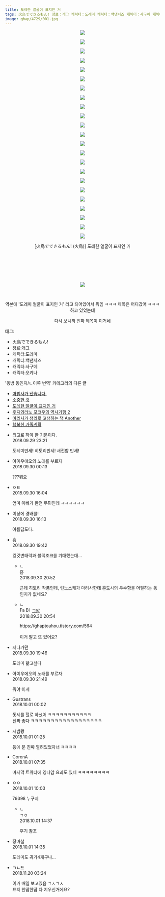 ```yaml
---
title: 도레한 얼굴이 표지인 거
tags: 火鳥でできるもん! 장르：개그 캐릭터：도레미 캐릭터：백댄서즈 캐릭터：사구메 캐릭터：오키나 火鳥 동방_동인지／ㄴ이쪽_번역
image: ghap/4729/001.jpg
---
```

<div class="article">
<p style="text-align: center; clear: none; float: none;"><img src="{{ site.nasurl }}/ghap/4729/001.jpg"/></p>
<p style="text-align: center; clear: none; float: none;"><img src="{{ site.nasurl }}/ghap/4729/002.jpg"/></p>
<p style="text-align: center; clear: none; float: none;"><img src="{{ site.nasurl }}/ghap/4729/003.jpg"/></p>
<p style="text-align: center; clear: none; float: none;"><img src="{{ site.nasurl }}/ghap/4729/004.jpg"/></p>
<p style="text-align: center; clear: none; float: none;"><img src="{{ site.nasurl }}/ghap/4729/005.jpg"/></p>
<p style="text-align: center; clear: none; float: none;"><img src="{{ site.nasurl }}/ghap/4729/006.jpg"/></p>
<p style="text-align: center; clear: none; float: none;"><img src="{{ site.nasurl }}/ghap/4729/007.jpg"/></p>
<p style="text-align: center; clear: none; float: none;"><img src="{{ site.nasurl }}/ghap/4729/008.jpg"/></p>
<p style="text-align: center; clear: none; float: none;"><img src="{{ site.nasurl }}/ghap/4729/009.jpg"/></p>
<p style="text-align: center; clear: none; float: none;"><img src="{{ site.nasurl }}/ghap/4729/010.jpg"/></p>
<p style="text-align: center; clear: none; float: none;"><img src="{{ site.nasurl }}/ghap/4729/011.jpg"/></p>
<p style="text-align: center; clear: none; float: none;"><img src="{{ site.nasurl }}/ghap/4729/012.jpg"/></p>
<p style="text-align: center; clear: none; float: none;"><img src="{{ site.nasurl }}/ghap/4729/013.jpg"/></p>
<p style="text-align: center; clear: none; float: none;"><img src="{{ site.nasurl }}/ghap/4729/014.jpg"/></p>
<p style="text-align: center; clear: none; float: none;"><img src="{{ site.nasurl }}/ghap/4729/015.jpg"/></p>
<p style="text-align: center; clear: none; float: none;"><img src="{{ site.nasurl }}/ghap/4729/016.jpg"/></p>
<p style="text-align: center; clear: none; float: none;"><img src="{{ site.nasurl }}/ghap/4729/017.jpg"/></p>
<p style="text-align: center; clear: none; float: none;"><img src="{{ site.nasurl }}/ghap/4729/018.jpg"/></p>
<p style="text-align: center; clear: none; float: none;"><img src="{{ site.nasurl }}/ghap/4729/019.jpg"/></p>
<p style="text-align: center; clear: none; float: none;"><img src="{{ site.nasurl }}/ghap/4729/020.jpg"/></p>
<p style="text-align: center; clear: none; float: none;"><img src="{{ site.nasurl }}/ghap/4729/021.jpg"/></p>
<p style="text-align: center; clear: none; float: none;"><img src="{{ site.nasurl }}/ghap/4729/022.jpg"/></p>
<p style="text-align: center; clear: none; float: none;"><img src="{{ site.nasurl }}/ghap/4729/023.jpg"/></p>
<p style="text-align: center; clear: none; float: none;">[火鳥でできるもん! (火鳥)] 도레한 얼굴이 표지인 거</p>
<p style="text-align: center; clear: none; float: none;"><br/></p>
<p style="text-align: center; clear: none; float: none;"><br/></p>
<p style="text-align: center; clear: none; float: none;"><br/></p>
<p style="text-align: center; clear: none; float: none;"><img src="{{ site.nasurl }}/ghap/4729/024.gif"/></p>
<p style="text-align: center; clear: none; float: none;"><br/></p>
<p style="text-align: center; clear: none; float: none;">역본에 '도레미 얼굴이 표지인 거' 라고 되어있어서 뭐임 ㅋㅋㅋ 제목은 어디갔어 ㅋㅋㅋ 하고 있었는데</p>
<p style="text-align: center; clear: none; float: none;">다시 보니까 진짜 제목이 이거네</p>
</div><div class="tagTrail">
<p>태그: </p>
<ul>
<li>火鳥でできるもん!</li>
<li>장르:개그</li>
<li>캐릭터:도레미</li>
<li>캐릭터:백댄서즈</li>
<li>캐릭터:사구메</li>
<li>캐릭터:오키나</li>
</ul>
</div><div class="another">
<p>'동방 동인지/ㄴ이쪽 번역' 카테고리의 다른 글</p>
<ul>
<li><a href="/2018-10-03-ghap_4734">마법사가 됐습니다.</a></li>
<li><a href="/2018-09-30-ghap_4733">소중한 것</a></li>
<li><a href="/2018-09-30-ghap_4729">도레한 얼굴이 표지인 거</a></li>
<li><a href="/2018-09-28-ghap_4727">후지와라노 모코우의 역사기행 2</a></li>
<li><a href="/2018-09-27-ghap_4724">마리사가 생리로 고생하는 책 Another</a></li>
<li><a href="/2018-09-22-ghap_4712">행복한 가족계획</a></li>
</ul>
</div><div class="cb_module cb_fluid">
<div class="cb_wrt cb_profile">
<div class="comment">
<ul>
<li class="cb_thumb_off" id="comment15342046">
<div class="cb_comment_area">
<div class="cb_info_area">
<div class="cb_section">
<span class="cb_nick_name">최고로 하이 한 기분이다.</span>
</div>
<div class="cb_section">
<span class="cb_date">2018.09.29 23:21 </span>
</div>
</div>
<div class="cb_dsc_comment">
<p class="cb_dsc">
											도레미만세! 히토리만세! 새전함 만세!
										</p>
</div>
</div></li>
<li class="cb_thumb_off" id="comment15342060">
<div class="cb_comment_area">
<div class="cb_info_area">
<div class="cb_section">
<span class="cb_nick_name">아이우에오의 노래를 부르자</span>
</div>
<div class="cb_section">
<span class="cb_date">2018.09.30 00:13 </span>
</div>
</div>
<div class="cb_dsc_comment">
<p class="cb_dsc">
											???뭐요
										</p>
</div>
</div></li>
<li class="cb_thumb_off" id="comment15342307">
<div class="cb_comment_area">
<div class="cb_info_area">
<div class="cb_section">
<span class="cb_nick_name">ㅇㅌ</span>
</div>
<div class="cb_section">
<span class="cb_date">2018.09.30 16:04 </span>
</div>
</div>
<div class="cb_dsc_comment">
<p class="cb_dsc">
											엄마 아빠가 완전 무민인데 ㅋㅋㅋㅋㅋㅋ
										</p>
</div>
</div></li>
<li class="cb_thumb_off" id="comment15342315">
<div class="cb_comment_area">
<div class="cb_info_area">
<div class="cb_section">
<span class="cb_nick_name">이상에 경배를!</span>
</div>
<div class="cb_section">
<span class="cb_date">2018.09.30 16:13 </span>
</div>
</div>
<div class="cb_dsc_comment">
<p class="cb_dsc">
											아름답도다.
										</p>
</div>
</div></li>
<li class="cb_thumb_off" id="comment15342365">
<div class="cb_comment_area">
<div class="cb_info_area">
<div class="cb_section">
<span class="cb_nick_name">흠</span>
</div>
<div class="cb_section">
<span class="cb_date">2018.09.30 19:42 </span>
</div>
</div>
<div class="cb_dsc_comment">
<p class="cb_dsc">
											킹갓변태력과 블랙조크를 기대했는대...
										</p>
</div>
<ul>
<li class="cb_thumb_off" id="comment15342393">
<span class="cb_bu_subnode">ㄴ</span>
<div class="cb_comment_area">
<div class="cb_info_area">
<div class="cb_section">
<span class="cb_nick_name">흠</span>
</div>
<div class="cb_section">
<span class="cb_date">2018.09.30 20:52 </span>
</div>
</div>
<div class="cb_dsc_comment">
<p class="cb_dsc">
																근데 히토리 작품인데, 린노스케가 마리사한테 훈도시의 우수함을 어필하는 동인지가 없네요?
															</p>
</div>
</div>
</li>
<li class="cb_thumb_off" id="comment15342395">
<span class="cb_bu_subnode">ㄴ</span>
<div class="cb_comment_area">
<div class="cb_info_area">
<div class="cb_section">
<span class="cb_nick_name"><img alt="Favicon of https://ghaptouhou.tistory.com" height="16" onerror="this.onerror=null;this.parentNode.removeChild(this)" src="https://ghaptouhou.tistory.com/favicon.ico" width="16"/> <img alt="BlogIcon" height="16" onerror="this.parentNode.removeChild(this)" src="https://ghaptouhou.tistory.com/index.gif" width="16"/> <a href="https://ghaptouhou.tistory.com" onclick="return openLinkInNewWindow(this)"> 그압</a><span class="tistoryProfileLayerTrigger" onclick='TistoryProfile.show(event, this, {"title":"\uc800\uae30 \uc774\uac70 \ub098\uc911\uc5d0 \uc218\uc815 \uac00\ub2a5\ud558\ub098\uc694","url":"https:\/\/ghap.tistory.com","nickname":"\uadf8\uc555","items":[]}); return false;'></span></span>
</div>
<div class="cb_section">
<span class="cb_date">2018.09.30 20:54 </span>
</div>
</div>
<div class="cb_dsc_comment">
<p class="cb_dsc">
																https://ghaptouhou.tistory.com/564<br/>
<br/>
이거 말고 또 있어요?
															</p>
</div>
</div>
</li>
</ul>
</div></li>
<li class="cb_thumb_off" id="comment15342366">
<div class="cb_comment_area">
<div class="cb_info_area">
<div class="cb_section">
<span class="cb_nick_name">지나가던</span>
</div>
<div class="cb_section">
<span class="cb_date">2018.09.30 19:46 </span>
</div>
</div>
<div class="cb_dsc_comment">
<p class="cb_dsc">
											도레미 핥고싶다
										</p>
</div>
</div></li>
<li class="cb_thumb_off" id="comment15342414">
<div class="cb_comment_area">
<div class="cb_info_area">
<div class="cb_section">
<span class="cb_nick_name">아이우에오의 노래를 부르자</span>
</div>
<div class="cb_section">
<span class="cb_date">2018.09.30 21:49 </span>
</div>
</div>
<div class="cb_dsc_comment">
<p class="cb_dsc">
											뭐야 이게
										</p>
</div>
</div></li>
<li class="cb_thumb_off" id="comment15342477">
<div class="cb_comment_area">
<div class="cb_info_area">
<div class="cb_section">
<span class="cb_nick_name">Gustrans</span>
</div>
<div class="cb_section">
<span class="cb_date">2018.10.01 00:02 </span>
</div>
</div>
<div class="cb_dsc_comment">
<p class="cb_dsc">
											돗세를 헐로 하셨어 ㅋㅋㅋㅋㅋㅋㅋㅋㅋㅋㅋ <br/>
진짜 좋다 ㅋㅋㅋㅋㅋㅋㅋㅋㅋㅋㅋㅋㅋㅋㅋㅋㅋㅋ
										</p>
</div>
</div></li>
<li class="cb_thumb_off" id="comment15342519">
<div class="cb_comment_area">
<div class="cb_info_area">
<div class="cb_section">
<span class="cb_nick_name">시밤쾅</span>
</div>
<div class="cb_section">
<span class="cb_date">2018.10.01 01:25 </span>
</div>
</div>
<div class="cb_dsc_comment">
<p class="cb_dsc">
											등에 문 진짜 열려있었자너 ㅋㅋㅋㅋ
										</p>
</div>
</div></li>
<li class="cb_thumb_off" id="comment15342617">
<div class="cb_comment_area">
<div class="cb_info_area">
<div class="cb_section">
<span class="cb_nick_name">CoronA</span>
</div>
<div class="cb_section">
<span class="cb_date">2018.10.01 07:35 </span>
</div>
</div>
<div class="cb_dsc_comment">
<p class="cb_dsc">
											마지막 트위터에 영나암 요괴도 있네 ㅋㅋㅋㅋㅋㅋㅋㅋ
										</p>
</div>
</div></li>
<li class="cb_thumb_off" id="comment15342683">
<div class="cb_comment_area">
<div class="cb_info_area">
<div class="cb_section">
<span class="cb_nick_name">ㅇㅇ</span>
</div>
<div class="cb_section">
<span class="cb_date">2018.10.01 10:03 </span>
</div>
</div>
<div class="cb_dsc_comment">
<p class="cb_dsc">
											79398 누구지
										</p>
</div>
<ul>
<li class="cb_thumb_off" id="comment15342827">
<span class="cb_bu_subnode">ㄴ</span>
<div class="cb_comment_area">
<div class="cb_info_area">
<div class="cb_section">
<span class="cb_nick_name">ㄱㅇ</span>
</div>
<div class="cb_section">
<span class="cb_date">2018.10.01 14:37 </span>
</div>
</div>
<div class="cb_dsc_comment">
<p class="cb_dsc">
																후기 참조
															</p>
</div>
</div>
</li>
</ul>
</div></li>
<li class="cb_thumb_off" id="comment15342825">
<div class="cb_comment_area">
<div class="cb_info_area">
<div class="cb_section">
<span class="cb_nick_name">장마철</span>
</div>
<div class="cb_section">
<span class="cb_date">2018.10.01 14:35 </span>
</div>
</div>
<div class="cb_dsc_comment">
<p class="cb_dsc">
											도레미도 귀가4개구나...
										</p>
</div>
</div></li>
<li class="cb_thumb_off" id="comment15375543">
<div class="cb_comment_area">
<div class="cb_info_area">
<div class="cb_section">
<span class="cb_nick_name">ㄱㄴ드</span>
</div>
<div class="cb_section">
<span class="cb_date">2018.11.20 03:24 </span>
</div>
</div>
<div class="cb_dsc_comment">
<p class="cb_dsc">
											이거 매일 보고있음 ㄱㅅㄱㅅ<br/>
표지 한땀한땀 다 지우신거에요?
										</p>
</div>
</div></li>
</ul>
</div>
</div><!-- commentList close -->
</div>